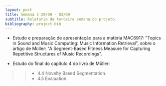 ```yaml
---
layout: post
title: Semana 3 29/08 - 03/09
subtitle: Relatório da terceira semana do projeto.
bibliography: project.bib
---
```


* Estudo e preparação de apresentação para a matéria
MAC6917: "Topics in Sound and Music Computing: Music Information Retrieval",
sobre o artigo de Müller: "A Segment-Based Fitness Measure for Capturing Repetitive Structures of Music Recordings".

* Estudo do final do capítulo 4 do livro de Müller:
> > * 4.4 Novelty Based Segmentation.
> > * 4.5 Evaluation.

